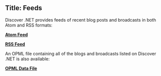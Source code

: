 Title: Feeds
---
Discover .NET provides feeds of recent blog posts and broadcasts in both Atom and RSS formats:

**[<i class="fas fa-rss"></i> Atom Feed](/feeds/news.atom)**

**[<i class="fas fa-rss"></i> RSS Feed](/feeds/news.rss)**

An OPML file containing all of the blogs and broadcasts listed on Discover .NET is also available:

**[OPML Data File](/feeds.opml)**
